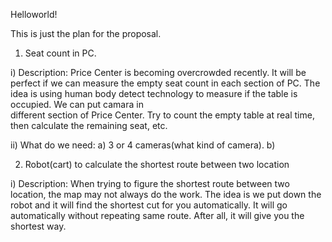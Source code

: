 Helloworld!

This is just the plan for the proposal.

1. Seat count in PC. 
  
i) Description: 
  Price Center is becoming overcrowded recently. It will be perfect if we can measure the empty seat count in each section of PC. The idea is using human body detect technology to measure if the table is occupied. We can put camara in  
different section of Price Center. Try to count the empty table at real time, then calculate the remaining seat, etc.

ii) What do we need:
  a) 3 or 4 cameras(what kind of camera). 
  b) 
  


2. Robot(cart) to calculate the shortest route between two location

i) Description:
  When trying to figure the shortest route between two location, the map may not always do the work. The idea is we put down the robot and it will find the shortest cut for you automatically. It will go automatically without repeating same route. After all, it will give you the shortest way.
